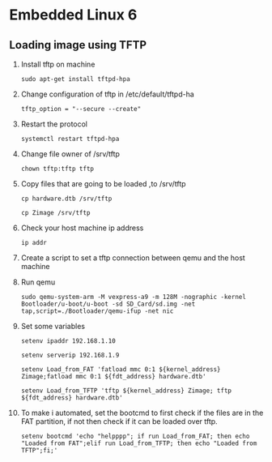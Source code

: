 # Embedded Linux 6

## Loading image using TFTP

1. Install tftp on machine

   `sudo apt-get install tftpd-hpa`

2. Change configuration of tftp in /etc/default/tftpd-ha

   `tftp_option = "--secure --create"`

3. Restart the protocol

   `systemctl restart tftpd-hpa`

4. Change file owner of /srv/tftp 

   `chown tftp:tftp tftp`

5. Copy files that are going to be loaded ,to /srv/tftp

   `cp hardware.dtb /srv/tftp `

   `cp Zimage /srv/tftp`

6. Check your host machine ip address

   `ip addr`

7. Create a script to set a tftp connection between qemu and the host machine

8. Run qemu

   `sudo qemu-system-arm -M vexpress-a9 -m 128M -nographic -kernel Bootloader/u-boot/u-boot -sd SD_Card/sd.img -net tap,script=./Bootloader/qemu-ifup -net nic`

9. Set some variables

   `setenv ipaddr 192.168.1.10`

   `setenv serverip 192.168.1.9` 

   `setenv Load_from_FAT 'fatload mmc 0:1 ${kernel_address} Zimage;fatload mmc 0:1 ${fdt_address} hardware.dtb' `

   `setenv Load_from_TFTP 'tftp ${kernel_address} Zimage; tftp ${fdt_address} hardware.dtb' ` 

10. To make i automated, set the bootcmd to first check if the files are in the FAT partition, if not then check if it can be loaded over tftp.

    `setenv bootcmd 'echo "helpppp"; if run Load_from_FAT; then echo "Loaded from FAT";elif run Load_from_TFTP; then echo "Loaded from TFTP";fi;'`

    

    